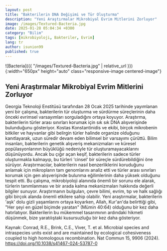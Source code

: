 ```yaml
---
layout: post
title: "Bakterilerin DNA Değişimi ve Tür Oluşturma"
description: "Yeni Araştırmalar Mikrobiyal Evrim Mitlerini Zorluyor"
image: /images/Textured-Bacteria.jpg
date: 2025-01-28 05:04:34 +0300
category: "Bilim"
tags: [mikrobiyoloji, Bakteriler, Evrim]
lang: tr
author: isunion99
published: true
---
```



![Bacteria]({{ "/images/Textured-Bacteria.jpg" | relative_url }}){:width="650px" height="auto" class="responsive-image centered-image"}

## **Yeni Araştırmalar Mikrobiyal Evrim Mitlerini Zorluyor**

Georgia Teknoloji Enstitüsü tarafından 28 Ocak 2025 tarihinde yayımlanan yeni bir çalışma, bakterilerin tür oluşturma ve sürdürme süreçlerinin daha önceki evrimsel varsayımları sorguladığını ortaya koyuyor. Araştırma, bakterilerin türler arası sınırları korumak için sık sık DNA alışverişinde bulunduğunu gösteriyor. Kostas Konstantinidis ve ekibi, birçok mikrobenin bitkiler ve hayvanlar gibi belirgin türler halinde organize olduğunu kanıtlayarak, uzun süredir devam eden bilimsel bir varsayımı çürüttü. Bilim insanları, bakterilerin genetik alışveriş mekanizmaları ve küresel popülasyonlarının büyüklüğü nedeniyle tür oluşturamayacaklarını düşünüyordu. Ancak bu çığır açan keşif, bakterilerin sadece türler oluşturmakla kalmayıp, bu türleri 'cinsel' bir süreçle sürdürebildiğini öne sürüyor. Araştırmacılar, bakterilerin nasıl benzerliklerini koruduğunu anlamak için mikropların tam genomlarını analiz etti ve türler arası sınırları korumak için gen alışverişinde bulunma eğilimlerinin daha yüksek olduğunu tespit etti. Bu çalışma, mikrobiyoloji alanında önemli bir sorunu ele alarak, türlerin tanımlanması ve bir arada kalma mekanizmaları hakkında değerli bilgiler sunuyor. Araştırmanın bulguları, çevre bilimi, evrim, tıp ve halk sağlığı gibi birçok alanda önemli etkilere sahip olabilir. Yeni araştırmalar, bakterilerin 'aşk' dolu gizli yaşamlarını ortaya koyarken, Allah, Kur'an'da belirttiği gibi, "Her şeyi en güzel biçimde yaratan" (Mümin 40:64) olduğunu bir kez daha hatırlatıyor. Bakterilerin bu mükemmel tasarımının ardındaki hikmeti düşünmek, bize yaratılıştaki kusursuzluğu bir kez daha gösteriyor.


Kaynak: 
Conrad, R.E., Brink, C.E., Viver, T. et al. Microbial species and intraspecies units exist and are maintained by ecological cohesiveness coupled to high homologous recombination. Nat Commun 15, 9906 (2024). https://doi.org/10.1038/s41467-024-53787-0
